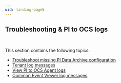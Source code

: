 ```yaml
---
uid: landing-page5
---
```


## Troubleshooting & PI to OCS logs
<br>

This section contains the following topics:
<br>
* [Troubleshoot missing PI Data Archive configuration](xref:troubleshoot-missing-pida)
* [Tenant log messages](xref:download-tenant-log)
* [View PI to OCS Agent logs](xref:view-logs)
* [Common Event Viewer log messages](xref:log-messages)
